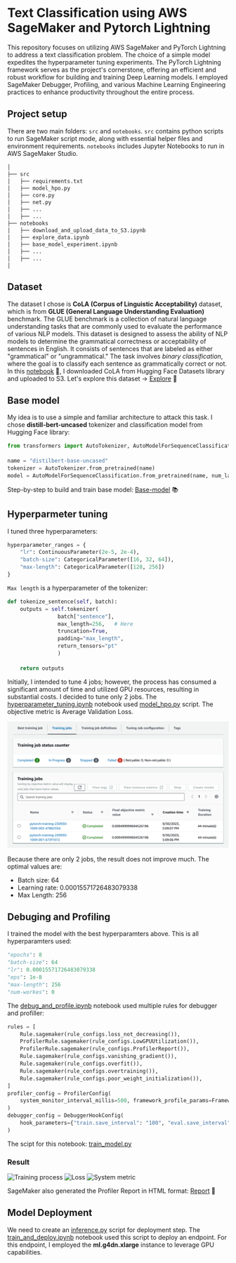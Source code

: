 # Text Classification using AWS SageMaker and Pytorch Lightning

This repository focuses on utilizing AWS SageMaker and PyTorch Lightning to address a text classification problem. The choice of a simple model expedites the hyperparameter tuning experiments. The PyTorch Lightning framework serves as the project's cornerstone, offering an efficient and robust workflow for building and training Deep Learning models. I employed SageMaker Debugger, Profiling, and various Machine Learning Engineering practices to enhance productivity throughout the entire process.

## Project setup
There are two main folders: `src` and `notebooks`. `src` contains python scripts to run SageMaker script mode, along with essential helper files and environment requirements. `notebooks` includes Jupyter Notebooks to run in AWS SageMaker Studio.

```
│
├── src
│   ├── requirements.txt
│   ├── model_hpo.py
│   ├── core.py
│   ├── net.py
│   ├── ...
│   ├── ...
├── notebooks
│   ├── download_and_upload_data_to_S3.ipynb
│   ├── explore_data.ipynb
│   ├── base_model_experiment.ipynb
│   ├── ...
│   ├── ...
│
```

## Dataset
The dataset I chose is **CoLA (Corpus of Linguistic Acceptability)** dataset, which is from **GLUE (General Language Understanding Evaluation)** benchmark. The GLUE benchmark is a collection of natural language understanding tasks that are commonly used to evaluate the performance of various NLP models. This dataset is designed to assess the ability of NLP models to determine the grammatical correctness or acceptability of sentences in English. It consists of sentences that are labeled as either "grammatical" or "ungrammatical." The task involves *binary classification*, where the goal is to classify each sentence as grammatically correct or not. In this [notebook](notebooks/download_and_upload_data_to_S3.ipynb) :notebook:, I downloaded CoLA from Hugging Face Datasets library and uploaded to S3.
Let's explore this dataset &rarr; [Explore](notebooks/explore_data.ipynb) :mag_right:

## Base model
My idea is to use a simple and familiar architecture to attack this task. I chose **distill-bert-uncased** tokenizer and classification model from Hugging Face library:
```python
from transformers import AutoTokenizer, AutoModelForSequenceClassification

name = "distilbert-base-uncased"
tokenizer = AutoTokenizer.from_pretrained(name)
model = AutoModelForSequenceClassification.from_pretrained(name, num_labels=2)

```
Step-by-step to build and train base model: [Base-model](docs/base-model-experiment.md) :books:

## Hyperparmeter tuning
I tuned three hyperparameters:
```python
hyperparameter_ranges = {
    "lr": ContinuousParameter(2e-5, 2e-4),
    "batch-size": CategoricalParameter([16, 32, 64]),
    "max-length": CategoricalParameter([128, 256])
}
```
`Max length` is a hyperparameter of the tokenizer:
```python
def tokenize_sentence(self, batch):
	outputs = self.tokenizer(
				batch["sentence"],
				max_length=256,   # Here    
				truncation=True,
				padding="max_length",
				return_tensors="pt"
				)

	return outputs
```
Initially, I intended to tune 4 jobs; however, the process has consumed a significant amount of time and utilized GPU resources, resulting in substantial costs. I decided to tune only 2 jobs. The [hyperparameter_tuning.ipynb](notebooks/hyperparameter_tuning.ipynb) notebook used [model_hpo.py](model_hpo.py) script. The objective metric is Average Validation Loss.

![Tuning-jobs](assets/tuning_jobs.png)

Because there are only 2 jobs, the result does not improve much. The optimal values are:
* Batch size: 64
* Learning rate: 0.00015571726483079338
* Max Length: 256

## Debuging and Profiling
I trained the model with the best hyperparamters above. This is all hyperparamters used:
```python
"epochs": 8
"batch-size": 64
"lr": 0.00015571726483079338
"eps": 1e-8
"max-length": 256
"num-workes": 0
```
The [debug_and_profile.ipynb](notebooks/debug_and_profile.ipynb) notebook used multiple rules for debugger and profiller:
```python
rules = [
    Rule.sagemaker(rule_configs.loss_not_decreasing()),
    ProfilerRule.sagemaker(rule_configs.LowGPUUtilization()),
    ProfilerRule.sagemaker(rule_configs.ProfilerReport()),
    Rule.sagemaker(rule_configs.vanishing_gradient()),
    Rule.sagemaker(rule_configs.overfit()),
    Rule.sagemaker(rule_configs.overtraining()),
    Rule.sagemaker(rule_configs.poor_weight_initialization()),
]
profiler_config = ProfilerConfig(
    system_monitor_interval_millis=500, framework_profile_params=FrameworkProfile(num_steps=10)
)
debugger_config = DebuggerHookConfig(
    hook_parameters={"train.save_interval": "100", "eval.save_interval": "10"}
)
```
The scipt for this notebook: [train_model.py](src/train_model.py)
### Result

![Training process](../assets/cloudwatch_training.png)
![Loss](../assets/plot_loss.png)
![System metric](../assets/system.png)

SageMaker also generated the Profiler Report in HTML format: [Report](docs/profile-report.html) :page_facing_up:

## Model Deployment
We need to create an [inference.py](src/inference.py) script for deployment step. The [train_and_deploy.ipynb](notebooks/train_and_deploy.ipynb) notebook used this script to deploy an endpoint. For this endpoint, I employed the **ml.g4dn.xlarge** instance to leverage GPU capabilities.
